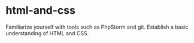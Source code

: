 # html-and-css
Familiarize yourself with tools such as PhpStorm and git. Establish a basic understanding of HTML and CSS.
